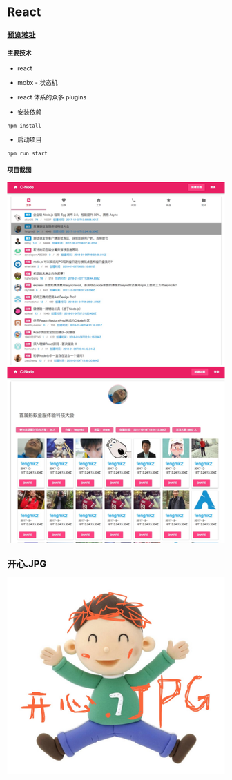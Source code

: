 # React

### [预览地址](https://practical-kilby-6d4110.netlify.com/list)

#### 主要技术

- react
- mobx - 状态机
- react 体系的众多 plugins


- 安装依赖

```
npm install
```

- 启动项目

```
npm run start
```



#### 项目截图

<img src="https://github.com/tonyjiafan/React-po/blob/master/img/38EB1A00-9F13-4650-B07C-6290EEF71295.png" />



<img src="https://github.com/tonyjiafan/React-po/blob/master/img/BF676EF6-BCA2-4596-B221-B0017825122F.png" />



##                                    开心.JPG

<img src="https://github.com/tonyjiafan/React-po/blob/master/img/timg.png" />
